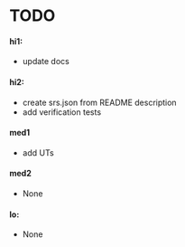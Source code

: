 # TODO

#### hi1:

* update docs

#### hi2:

* create srs.json from README description
* add verification tests

#### med1

* add UTs

#### med2

* None

#### lo:

* None
